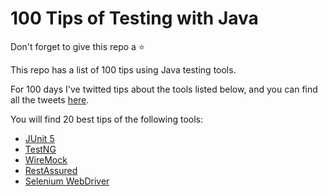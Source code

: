 # 100 Tips of Testing with Java

Don't forget to give this repo a ⭐

This repo has a list of 100 tips using Java testing tools. 

For 100 days I've twitted tips about the tools listed below, and you can find all the tweets [here](https://twitter.com/search?q=(%23100DaysOfCode%20OR%20%23Java%20OR%20%23Testing)%20(from%3Aeliasnogueira)&src=typed_query).

You will find 20 best tips of the following tools:

* [JUnit 5](http://junit.org/)
* [TestNG](http://testng.org/)
* [WireMock](http://wiremock.org/)
* [RestAssured](http://rest-assured.io/)
* [Selenium WebDriver](http://selenium.dev/)